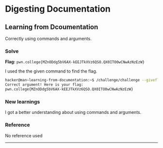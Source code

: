 # Digesting Documentation 

## Learning from Dcoumentation

Correctly using commands and arguments.

### Solve
**Flag:** `pwn.college{MZnODdg5bV6AX-kEEJTkXVz6QSO.QX0ITO0wCNwAzNzEzW}`

I used the the given command to find the flag.

```bash
hacker@man~learning-from-documentation:~$ /challenge/challenge --giveflag
Correct argument! Here is your flag:
pwn.college{MZnODdg5bV6AX-kEEJTkXVz6QSO.QX0ITO0wCNwAzNzEzW}
```

### New learnings

I got a better understanding about using commands and arguments.

### Reference 

No reference used
**********


